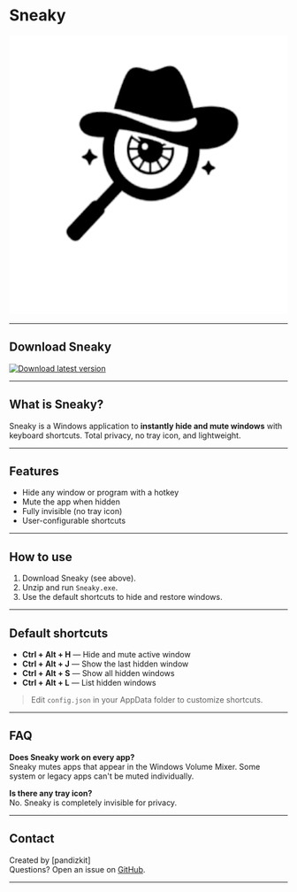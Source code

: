 # Sneaky

![Logo](logo_full_512.png)

---

## Download Sneaky

[![Download latest version](https://img.shields.io/badge/Download-latest%20release-blue?logo=github)](https://github.com/pandizkit/Sneaky-Aplicacion-Ocultar_ventanas/releases/latest)

---

## What is Sneaky?

Sneaky is a Windows application to **instantly hide and mute windows** with keyboard shortcuts. Total privacy, no tray icon, and lightweight.

---

## Features

- Hide any window or program with a hotkey
- Mute the app when hidden
- Fully invisible (no tray icon)
- User-configurable shortcuts

---

## How to use

1. Download Sneaky (see above).
2. Unzip and run `Sneaky.exe`.
3. Use the default shortcuts to hide and restore windows.

---

## Default shortcuts

- **Ctrl + Alt + H** — Hide and mute active window
- **Ctrl + Alt + J** — Show the last hidden window
- **Ctrl + Alt + S** — Show all hidden windows
- **Ctrl + Alt + L** — List hidden windows

> Edit `config.json` in your AppData folder to customize shortcuts.

---

## FAQ

**Does Sneaky work on every app?**  
Sneaky mutes apps that appear in the Windows Volume Mixer. Some system or legacy apps can't be muted individually.

**Is there any tray icon?**  
No. Sneaky is completely invisible for privacy.

---

## Contact

Created by [pandizkit]  
Questions? Open an issue on [GitHub](https://github.com/pandizkit/Sneaky-Aplicacion-Ocultar_ventanas/issues).

---
